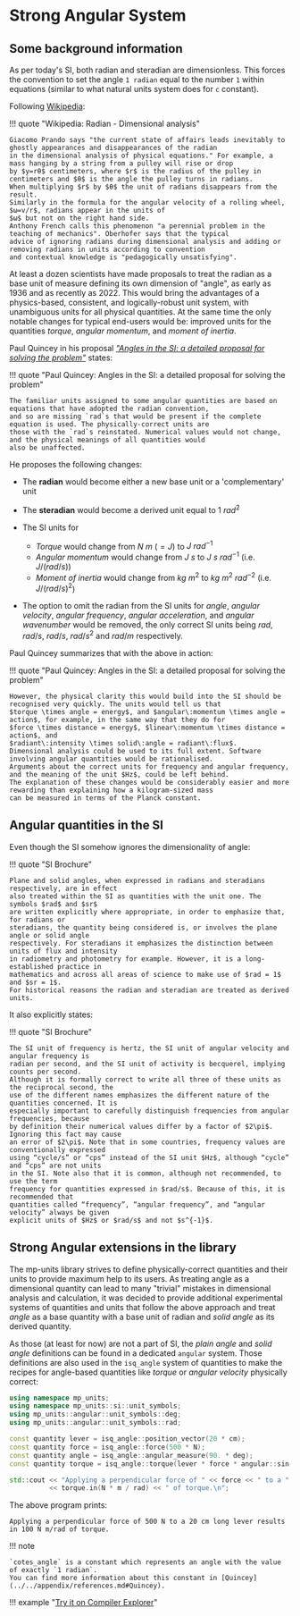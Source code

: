 # Strong Angular System

## Some background information

As per today's SI, both radian and steradian are dimensionless. This forces the convention to set the angle `1 radian`
equal to the number `1` within equations (similar to what natural units system does for `c` constant).

Following [Wikipedia](https://en.wikipedia.org/wiki/Radian#Dimensional_analysis):

!!! quote "Wikipedia: Radian - Dimensional analysis"

    Giacomo Prando says "the current state of affairs leads inevitably to ghostly appearances and disappearances of the radian
    in the dimensional analysis of physical equations." For example, a mass hanging by a string from a pulley will rise or drop
    by $y=rθ$ centimeters, where $r$ is the radius of the pulley in centimeters and $θ$ is the angle the pulley turns in radians.
    When multiplying $r$ by $θ$ the unit of radians disappears from the result.
    Similarly in the formula for the angular velocity of a rolling wheel, $ω=v/r$, radians appear in the units of
    $ω$ but not on the right hand side.
    Anthony French calls this phenomenon "a perennial problem in the teaching of mechanics". Oberhofer says that the typical
    advice of ignoring radians during dimensional analysis and adding or removing radians in units according to convention
    and contextual knowledge is "pedagogically unsatisfying".

At least a dozen scientists have made proposals to treat the radian as a base unit of measure defining its own dimension of "angle",
as early as 1936 and as recently as 2022. This would bring the advantages of a physics-based, consistent, and logically-robust
unit system, with unambiguous units for all physical quantities. At the same time the only notable changes for typical
end-users would be: improved units for the quantities _torque_, _angular momentum_, and _moment of inertia_.

Paul Quincey in his proposal [_"Angles in the SI: a detailed proposal for solving the problem"_](../../appendix/references.md#Quincey) states:

!!! quote "Paul Quincey: Angles in the SI: a detailed proposal for solving the problem"

    The familiar units assigned to some angular quantities are based on equations that have adopted the radian convention,
    and so are missing `rad`s that would be present if the complete equation is used. The physically-correct units are
    those with the `rad`s reinstated. Numerical values would not change, and the physical meanings of all quantities would
    also be unaffected.

He proposes the following changes:

- The **radian** would become either a new base unit or a 'complementary' unit
- The **steradian** would become a derived unit equal to $1\:rad^2$
- The SI units for

    - _Torque_ would change from $N\:m$ ($=J$) to $J\:rad^{-1}$
    - _Angular momentum_ would change from $J\:s$ to $J\:s\:rad^{-1}$ (i.e. $J/(rad/s)$)
    - _Moment of inertia_ would change from $kg\:m^2$ to $kg\:m^2\:rad^{-2}$ (i.e. $J/(rad/s)^2$)

- The option to omit the radian from the SI units for _angle_, _angular velocity_, _angular frequency_,
  _angular acceleration_, and _angular wavenumber_ would be removed, the only correct SI units being
  $rad$, $rad/s$, $rad/s$, $rad/s^2$ and $rad/m$ respectively.

Paul Quincey summarizes that with the above in action:

!!! quote "Paul Quincey: Angles in the SI: a detailed proposal for solving the problem"

    However, the physical clarity this would build into the SI should be recognised very quickly. The units would tell us that
    $torque \times angle = energy$, and $angular\:momentum \times angle = action$, for example, in the same way that they do for
    $force \times distance = energy$, $linear\:momentum \times distance = action$, and
    $radiant\:intensity \times solid\:angle = radiant\:flux$.
    Dimensional analysis could be used to its full extent. Software involving angular quantities would be rationalised.
    Arguments about the correct units for frequency and angular frequency, and the meaning of the unit $Hz$, could be left behind.
    The explanation of these changes would be considerably easier and more rewarding than explaining how a kilogram-sized mass
    can be measured in terms of the Planck constant.


## Angular quantities in the SI

Even though the SI somehow ignores the dimensionality of angle:

!!! quote "SI Brochure"

    Plane and solid angles, when expressed in radians and steradians respectively, are in effect
    also treated within the SI as quantities with the unit one. The symbols $rad$ and $sr$
    are written explicitly where appropriate, in order to emphasize that, for radians or
    steradians, the quantity being considered is, or involves the plane angle or solid angle
    respectively. For steradians it emphasizes the distinction between units of flux and intensity
    in radiometry and photometry for example. However, it is a long-established practice in
    mathematics and across all areas of science to make use of $rad = 1$ and $sr = 1$.
    For historical reasons the radian and steradian are treated as derived units.

It also explicitly states:

!!! quote "SI Brochure"

    The SI unit of frequency is hertz, the SI unit of angular velocity and angular frequency is
    radian per second, and the SI unit of activity is becquerel, implying counts per second.
    Although it is formally correct to write all three of these units as the reciprocal second, the
    use of the different names emphasizes the different nature of the quantities concerned. It is
    especially important to carefully distinguish frequencies from angular frequencies, because
    by definition their numerical values differ by a factor of $2\pi$. Ignoring this fact may cause
    an error of $2\pi$. Note that in some countries, frequency values are conventionally expressed
    using “cycle/s” or “cps” instead of the SI unit $Hz$, although “cycle” and “cps” are not units
    in the SI. Note also that it is common, although not recommended, to use the term
    frequency for quantities expressed in $rad/s$. Because of this, it is recommended that
    quantities called “frequency”, “angular frequency”, and “angular velocity” always be given
    explicit units of $Hz$ or $rad/s$ and not $s^{-1}$.


## Strong Angular extensions in the library

The mp-units library strives to define physically-correct quantities and their units to provide maximum help
to its users. As treating angle as a dimensional quantity can lead to many "trivial" mistakes in dimensional
analysis and calculation, it was decided to provide additional experimental systems of quantities and units
that follow the above approach and treat _angle_ as a base quantity with a base unit of radian and
_solid angle_ as its derived quantity.

As those (at least for now) are not a part of SI, the _plain angle_ and _solid angle_ definitions can be found
in a dedicated `angular` system. Those definitions are also used in the `isq_angle` system of quantities
to make the recipes for angle-based quantities like _torque_ or _angular velocity_ physically correct:

```cpp
using namespace mp_units;
using namespace mp_units::si::unit_symbols;
using mp_units::angular::unit_symbols::deg;
using mp_units::angular::unit_symbols::rad;

const quantity lever = isq_angle::position_vector(20 * cm);
const quantity force = isq_angle::force(500 * N);
const quantity angle = isq_angle::angular_measure(90. * deg);
const quantity torque = isq_angle::torque(lever * force * angular::sin(angle) / (1 * isq_angle::cotes_angle));

std::cout << "Applying a perpendicular force of " << force << " to a " << lever << " long lever results in "
          << torque.in(N * m / rad) << " of torque.\n";
```

The above program prints:

```text
Applying a perpendicular force of 500 N to a 20 cm long lever results in 100 N m/rad of torque.
```

!!! note

    `cotes_angle` is a constant which represents an angle with the value of exactly `1 radian`.
    You can find more information about this constant in [Quincey](../../appendix/references.md#Quincey).

!!! example "[Try it on Compiler Explorer](https://godbolt.org/z/qfxosv9YM)"
